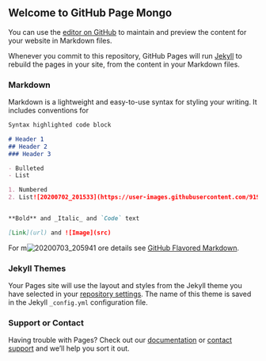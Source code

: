 ## Welcome to GitHub Page Mongo

You can use the [editor on GitHub](https://github.com/WheredMongo/WheredMongo/edit/gh-pages/index.md) to maintain and preview the content for your website in Markdown files.

Whenever you commit to this repository, GitHub Pages will run [Jekyll](https://jekyllrb.com/) to rebuild the pages in your site, from the content in your Markdown files.

### Markdown

Markdown is a lightweight and easy-to-use syntax for styling your writing. It includes conventions for

```markdown
Syntax highlighted code block

# Header 1
## Header 2
### Header 3

- Bulleted
- List

1. Numbered
2. List![20200702_201533](https://user-images.githubusercontent.com/91956781/136371968-f6966c2c-1528-4bec-b442-655076288278.jpg)


**Bold** and _Italic_ and `Code` text

[Link](url) and ![Image](src)
```

For m![20200703_205941](https://user-images.githubusercontent.com/91956781/136372018-c525ade9-52af-4654-b4a6-89bc0e97378a.jpg)
ore details see [GitHub Flavored Markdown](https://guides.github.com/features/mastering-markdown/).

### Jekyll Themes

Your Pages site will use the layout and styles from the Jekyll theme you have selected in your [repository settings](https://github.com/WheredMongo/WheredMongo/settings/pages). The name of this theme is saved in the Jekyll `_config.yml` configuration file.

### Support or Contact

Having trouble with Pages? Check out our [documentation](https://docs.github.com/categories/github-pages-basics/) or [contact support](https://support.github.com/contact) and we’ll help you sort it out.
